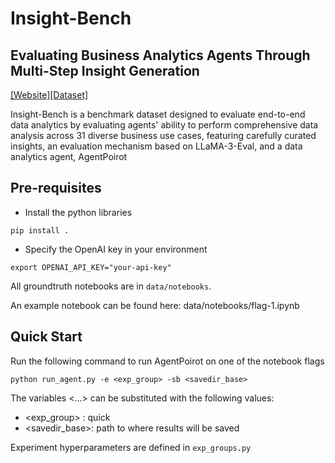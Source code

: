 # Insight-Bench

## Evaluating Business Analytics Agents Through Multi-Step Insight Generation
[[Website]](https://insightbench.github.io/)[[Dataset]](https://huggingface.co/datasets/ServiceNow/insight_bench)


Insight-Bench is a benchmark dataset designed to evaluate end-to-end data analytics by evaluating agents' ability to perform comprehensive data analysis across 31 diverse business use cases, featuring carefully curated insights, an evaluation mechanism based on LLaMA-3-Eval, and a data analytics agent, AgentPoirot


## Pre-requisites

- Install the python libraries
```
pip install .
```

- Specify the OpenAI key in your environment
```
export OPENAI_API_KEY="your-api-key"
```

All groundtruth notebooks are in `data/notebooks`. 

An example notebook can be found here: data/notebooks/flag-1.ipynb

## Quick Start

Run the following command to run AgentPoirot on one of the notebook flags

```
python run_agent.py -e <exp_group> -sb <savedir_base>
```

The variables <...> can be substituted with the following values:

- <exp_group> : quick
- <savedir_base>:  path to where results will be saved

Experiment hyperparameters are defined in `exp_groups.py`



